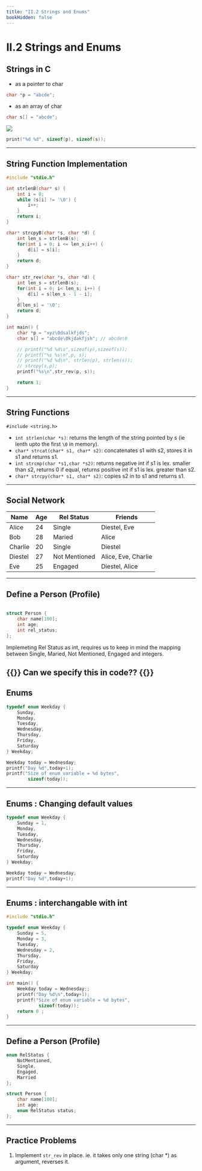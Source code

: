 ```yaml
---
title: "II.2 Strings and Enums"
bookHidden: false
---
```

# II.2 Strings and Enums

## Strings in C
- as a pointer to char
```c
char *p = "abcde";
```
- as an array of char
```c
char s[] = "abcde";
```

![](string_fig.png)

```c
print("%d %d", sizeof(p), sizeof(s));
```
---
## String Function Implementation

```c
#include "stdio.h"

int strlenB(char* s) {
    int i = 0;
    while (s[i] != '\0') {
        i++;
    }
    return i;
}

char* strcpyB(char *s, char *d) {
    int len_s = strlenB(s);
    for(int i = 0; i <= len_s;i++) {
        d[i] = s[i];
    }
    return d;
}

char* str_rev(char *s, char *d) {
    int len_s = strlenB(s);
    for(int i = 0; i< len_s; i++) {
        d[i] = s[len_s - 1 - i];
    }
    d[len_s] = '\0';
    return d;
}

int main() {
    char *p = "xyz\0dsalkfjds";
    char s[] = "abcde\0kjdakfjsh"; // abcde\0

    // printf("%d %d\n",sizeof(p),sizeof(s));
    // printf("%s %s\n",p, s);
    // printf("%d %d\n", strlen(p), strlen(s));
    // strcpy(s,p);
    printf("%s\n",str_rev(p, s));

    return 1;
}
```
---
## String Functions

`#include <string.h>`

- `int strlen(char *s)`: returns the length of the string pointed by s (ie lenth upto the first `\0` in memory).
- `char* strcat(char* s1, char* s2)`: concatenates s1 with s2, stores it in s1 and returns s1.
- `int strcmp(char *s1,char *s2)`: returns negative int if s1 is lex. smaller than s2, returns 0 if equal, returns positive int if s1 is lex. greater than s2.
- `char* strcpy(char* s1, char* s2)`: copies s2 in to s1 and returns s1.

---


## Social Network

| Name    | Age | Rel Status    | Friends              |
|---------|-----|---------------|----------------------|
| Alice   | 24  | Single        | Diestel, Eve        |
| Bob     | 28  | Maried        | Alice                |
| Charlie | 20  | Single        | Diestel              |
| Diestel | 27  | Not Mentioned | Alice, Eve, Charlie |
| Eve     | 25  | Engaged       | Diestel, Alice       |

---
## Define a Person (Profile)

```c

struct Person {
    char name[100];
    int age;
    int rel_status;
};
```
Implemeting Rel Status as int, requires us to keep in mind the mapping between Single, Maried, Not Mentioned, Engaged and integers.

{{<hint info>}}
Can we specify this in code??
{{</hint>}}
---

## Enums
```c
typedef enum Weekday {
    Sunday, 
    Monday, 
    Tuesday, 
    Wednesday, 
    Thursday, 
    Friday, 
    Saturday
} Weekday;
```
```c
Weekday today = Wednesday;
printf("Day %d",today+1); 
printf("Size of enum variable = %d bytes", 
        sizeof(today));	
```
---
## Enums : Changing default values
```c
typedef enum Weekday {
    Sunday = 1, 
    Monday, 
    Tuesday, 
    Wednesday, 
    Thursday, 
    Friday, 
    Saturday
} Weekday;
```
```c
Weekday today = Wednesday;
printf("Day %d",today+1);
```
---
## Enums : interchangable with int
```c
#include "stdio.h"

typedef enum Weekday {
    Sunday = 5, 
    Monday = 3, 
    Tuesday, 
    Wednesday = 2, 
    Thursday, 
    Friday, 
    Saturday
} Weekday;

int main() {
    Weekday today = Wednesday;;
    printf("Day %d\n",today+1);
    printf("Size of enum variable = %d bytes", 
            sizeof(today));	
    return 0 ;
}
```
---
## Define a Person (Profile)

```c
enum RelStatus {
    NotMentioned,
    Single,
    Engaged,
    Married
};

struct Person {
    char name[100];
    int age;
    enum RelStatus status;
};
```
---

## Practice Problems

1. Implement `str_rev` in place. ie. it takes only one string (char *) as argument, reverses it.